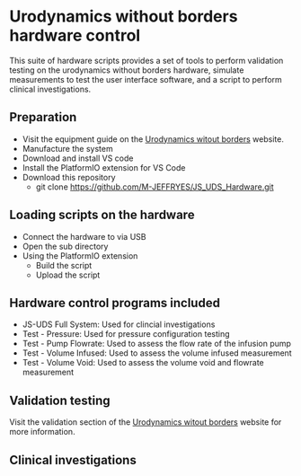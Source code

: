 # Urodynamics without borders hardware control
This suite of hardware scripts provides a set of tools to perform validation testing on the urodynamics without borders hardware, simulate measurements to test the user interface software, and a script to perform clinical investigations. 

## Preparation
- Visit the equipment guide on the [Urodynamics witout borders](https://urodynamicswithoutborders.com/system-design/) website. 
- Manufacture the system
- Download and install VS code
- Install the PlatformIO extension for VS Code
- Download this repository 
    -  git clone https://github.com/M-JEFFRYES/JS_UDS_Hardware.git

## Loading scripts on the hardware
- Connect the hardware to via USB
- Open the sub directory
- Using the PlatformIO extension
    - Build the script
    - Upload the script 

## Hardware control programs included
- JS-UDS Full System: Used for clincial investigations 
- Test - Pressure: Used for pressure configuration testing
- Test - Pump Flowrate: Used to assess the flow rate of the infusion pump
- Test - Volume Infused: Used to assess the volume infused measurement 
- Test - Volume Void: Used to assess the volume void and flowrate measurement 

## Validation testing
Visit the validation section of the [Urodynamics witout borders](https://urodynamicswithoutborders.com/design-validation/) website for more information.

## Clinical investigations
